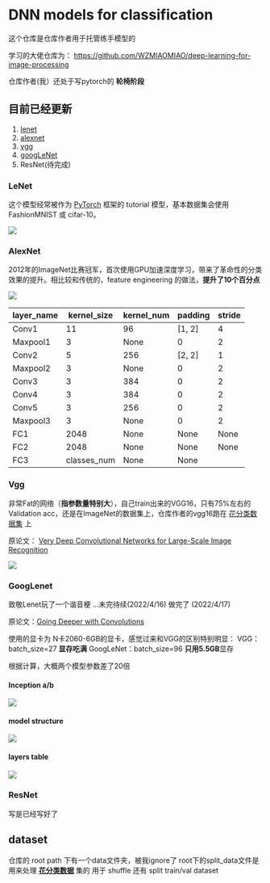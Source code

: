 # DNN models for classification
这个仓库是仓库作者用于托管练手模型的

学习的大佬仓库为： https://github.com/WZMIAOMIAO/deep-learning-for-image-processing

仓库作者(我）还处于写pytorch的 **轮椅阶段**


## 目前已经更新
1. [lenet](https://github.com/Carp2i/DNN-models-for-classification/tree/master/lenet)
2. [alexnet](https://github.com/Carp2i/DNN-models-for-classification/tree/master/alexnet)
3. [vgg](https://github.com/Carp2i/DNN-models-for-classification/tree/master/vgg)
4. [googLeNet](https://github.com/Carp2i/DNN-models-for-classification/tree/master/googlenet)
5. ResNet(待完成)

### LeNet
这个模型经常被作为 [PyTorch](https://pytorch.org/get-started/locally/) 框架的 tutorial 模型，基本数据集会使用 FashionMNIST 或 cifar-10。

![](https://pic.imgdb.cn/item/625a70ee239250f7c59dea18.jpg)


### AlexNet
2012年的ImageNet比赛冠军，首次使用GPU加速深度学习，带来了革命性的分类效果的提升。相比较和传统的，feature engineering 的做法，**提升了10个百分点** 

![](https://pic.imgdb.cn/item/625a714c239250f7c59eaeff.jpg)

| layer_name | kernel_size | kernel_num | padding | stride |
|------------|-------------|------------|---------|--------|
| Conv1 | 11 | 96 | [1, 2] | 4 |
| Maxpool1 | 3 | None | 0 | 2 |
| Conv2 | 5 | 256 | [2, 2] | 1 |
| Maxpool2 | 3 | None | 0 | 2 |
| Conv3 | 3 | 384 | 0 | 2 |
| Conv4 | 3 | 384 | 0 | 2 |
| Conv5 | 3 | 256 | 0 | 2 |
| Maxpool3 | 3 | None | 0 | 2 |
| FC1 | 2048 | None | None | None |
| FC2 | 2048 | None | None | None |
| FC3 | classes_num | None | None |


### Vgg
非常Fat的网络（**指参数量特别大**），自己train出来的VGG16，只有75%左右的Validation acc，还是在ImageNet的数据集上，仓库作者的vgg16跑在 <u>花分类数据集</u> 上

原论文： [Very Deep Convolutional Networks for Large-Scale Image Recognition](https://arxiv.org/abs/1409.1556)

![](https://pic.imgdb.cn/item/625a74b7239250f7c5a55bf9.jpg)


### GoogLenet
致敬Lenet玩了一个谐音梗
...未完待续(2022/4/16)
做完了 (2022/4/17)

原论文：[Going Deeper with Convolutions](https://arxiv.org/abs/1409.4842)

使用的显卡为 N卡2060-6GB的显卡，感觉过来和VGG的区别特别明显：
VGG：batch_size=27 **显存吃满**
GoogLeNet：batch_size=96 **只用5.5GB**显存

根据计算，大概两个模型参数差了20倍


#### Inception a/b
![](https://pic.imgdb.cn/item/625bbe8c239250f7c5a34192.jpg)

#### model structure

![](https://pic.imgdb.cn/item/625bbea1239250f7c5a36586.jpg)

#### layers table

![](https://pic.imgdb.cn/item/625bbebb239250f7c5a39959.jpg)

### ResNet

写是已经写好了

## dataset
仓库的 root path 下有一个data文件夹，被我ignore了
root下的split_data文件是用来处理 <u>**花分类数据**</u> 集的
用于 shuffle 还有 split train/val dataset